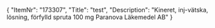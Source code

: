 {
  "ItemNr": "173307",
  "Title": "test",
  "Description": "Kineret, inj-vätska, lösning, förfylld spruta 100 mg Paranova Läkemedel AB"
}